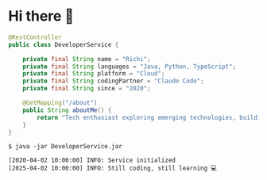 # Hi there 👋

```java
@RestController
public class DeveloperService {

    private final String name = "Richi";
    private final String languages = "Java, Python, TypeScript";
    private final String platform = "Cloud";
    private final String codingPartner = "Claude Code";
    private final String since = "2020";

    @GetMapping("/about")
    public String aboutMe() {
        return "Tech enthusiast exploring emerging technologies, building projects and bringing ideas into production";
    }
}
```

```text
$ java -jar DeveloperService.jar

[2020-04-02 10:00:00] INFO: Service initialized
[2025-04-02 10:00:00] INFO: Still coding, still learning 💻
```

<!--
**Hansehart/hansehart** is a ✨ _special_ ✨ repository because its `README.md` (this file) appears on your GitHub profile.

Here are some ideas to get you started:

- 🔭 I’m currently working on ...
- 🌱 I’m currently learning ...
- 👯 I’m looking to collaborate on ...
- 🤔 I’m looking for help with ...
- 💬 Ask me about ...
- 📫 How to reach me: ...
- 😄 Pronouns: ...
- ⚡ Fun fact: ...
-->
